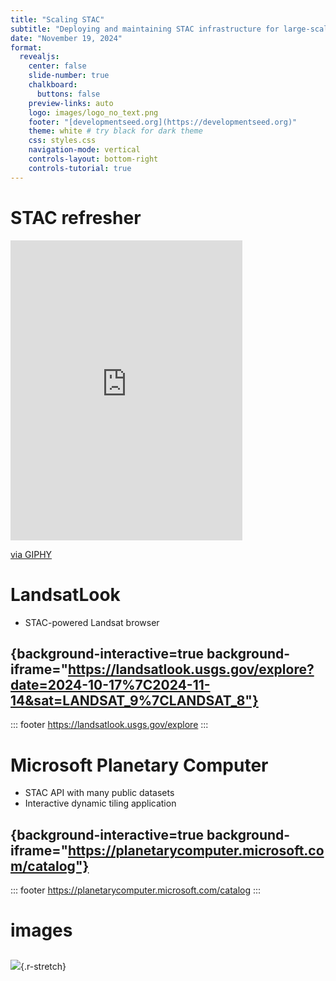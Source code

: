 ```yaml
---
title: "Scaling STAC"
subtitle: "Deploying and maintaining STAC infrastructure for large‐scale applications"
date: "November 19, 2024"
format:
  revealjs:
    center: false
    slide-number: true
    chalkboard: 
      buttons: false
    preview-links: auto
    logo: images/logo_no_text.png
    footer: "[developmentseed.org](https://developmentseed.org)"
    theme: white # try black for dark theme
    css: styles.css    
    navigation-mode: vertical
    controls-layout: bottom-right
    controls-tutorial: true
---
```


# STAC refresher

<iframe src="https://giphy.com/embed/hRsayJrDAx8WY" width="371" height="480" style="" frameBorder="0" class="giphy-embed" allowFullScreen></iframe><p><a href="https://giphy.com/gifs/funny-food-hRsayJrDAx8WY">via GIPHY</a></p>


# LandsatLook

- STAC-powered Landsat browser

## {background-interactive=true background-iframe="https://landsatlook.usgs.gov/explore?date=2024-10-17%7C2024-11-14&sat=LANDSAT_9%7CLANDSAT_8"}

::: footer
<https://landsatlook.usgs.gov/explore>
:::


# Microsoft Planetary Computer

- STAC API with many public datasets
- Interactive dynamic tiling application

## {background-interactive=true background-iframe="https://planetarycomputer.microsoft.com/catalog"}

::: footer
<https://planetarycomputer.microsoft.com/catalog>
:::


# images

##

![](https://stacspec.org/public/images-original/STAC-01.png){.r-stretch}


